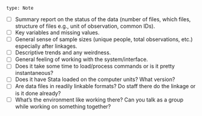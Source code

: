 ```
type: Note
```

- [ ] Summary report on the status of the data (number of files, which files, structure of files e.g., unit of observation, common IDs).
- [ ] Key variables and missing values.
- [ ] General sense of sample sizes (unique people, total observations, etc.) especially after linkages.
- [ ] Descriptive trends and any weirdness.
- [ ] General feeling of working with the system/interface.
- [ ] Does it take some time to load/process commands or is it pretty instantaneous?
- [ ] Does it have Stata loaded on the computer units? What version?
- [ ] Are data files in readily linkable formats? Do staff there do the linkage or is it done already?
- [ ] What’s the environment like working there? Can you talk as a group while working on something together?